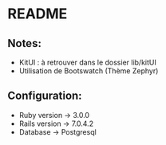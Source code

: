 # README

## Notes: 
* KitUI : à retrouver dans le dossier lib/kitUI
* Utilisation de Bootswatch (Thème Zephyr)

## Configuration:
* Ruby version -> 3.0.0
* Rails version -> 7.0.4.2
* Database -> Postgresql


